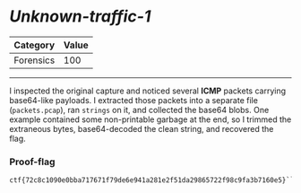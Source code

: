 # _Unknown-traffic-1_

Category | Value
-- | --
Forensics | 100

***

I inspected the original capture and noticed several **ICMP** packets carrying base64-like payloads. I extracted those packets into a separate file (`packets.pcap`), ran `strings` on it, and collected the base64 blobs. One example contained some non-printable garbage at the end, so I trimmed the extraneous bytes, base64-decoded the clean string, and recovered the flag.

### Proof-flag 
```
ctf{72c8c1090e0bba717671f79de6e941a281e2f51da29865722f98c9fa3b7160e5}```
